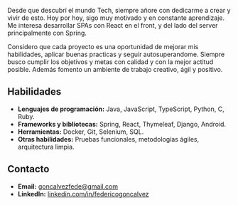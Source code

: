 
Desde que descubrí el mundo Tech, siempre añore con dedicarme a crear y vivir de esto. 
Hoy por hoy, sigo muy motivado y en constante aprendizaje. 
Me interesa desarrollar SPAs con React en el front, y del lado del server principalmente con Spring.

Considero que cada proyecto es una oportunidad  de mejorar mis habilidades, aplicar buenas practicas y seguir autosuperandome. 
Siempre busco cumplir los objetivos y metas con calidad y con la mejor actitud posible.
Además fomento un ambiente de trabajo creativo, ágil y positivo.

## Habilidades
- **Lenguajes de programación:** Java, JavaScript, TypeScript, Python, C, Ruby.
- **Frameworks y bibliotecas:** Spring, React, Thymeleaf, Django, Android.
- **Herramientas:** Docker, Git, Selenium, SQL.
- **Otras habilidades:** Pruebas funcionales, metodologías ágiles, arquitectura limpia.


## Contacto
- **Email:** goncalvezfede@gmail.com
- **LinkedIn:** [linkedin.com/in/federicogoncalvez](https://linkedin.com/in/federico-goncalvez)

